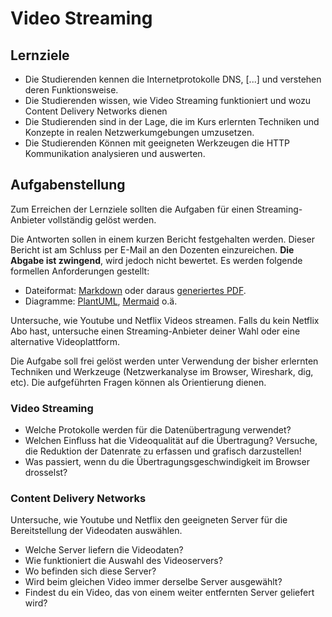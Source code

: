 # Video Streaming

## Lernziele

* Die Studierenden kennen die Internetprotokolle DNS, [...] und verstehen deren Funktionsweise.
* Die Studierenden wissen, wie Video Streaming funktioniert und wozu Content Delivery Networks dienen
* Die Studierenden sind in der Lage, die im Kurs erlernten Techniken und Konzepte in realen Netzwerkumgebungen
  umzusetzen.
* Die Studierenden Können mit geeigneten Werkzeugen die HTTP Kommunikation analysieren und auswerten.

## Aufgabenstellung

Zum Erreichen der Lernziele sollten die Aufgaben für einen Streaming-Anbieter vollständig gelöst werden.

Die Antworten sollen in einem kurzen Bericht festgehalten werden.
Dieser Bericht ist am Schluss per E-Mail an den Dozenten einzureichen.
**Die Abgabe ist zwingend**, wird jedoch nicht bewertet.
Es werden folgende formellen Anforderungen gestellt:

- Dateiformat: [Markdown](https://www.markdownguide.org/) oder daraus [generiertes PDF](https://pandoc.org/).
- Diagramme: [PlantUML](https://plantuml.com/de/), [Mermaid](https://mermaid.js.org/) o.ä.

Untersuche, wie Youtube und Netflix Videos streamen.
Falls du kein Netflix Abo hast, untersuche einen Streaming-Anbieter deiner Wahl oder eine alternative Videoplattform.

Die Aufgabe soll frei gelöst werden unter Verwendung der bisher erlernten Techniken und Werkzeuge (Netzwerkanalyse im
Browser, Wireshark, dig, etc).
Die aufgeführten Fragen können als Orientierung dienen.

### Video Streaming

- Welche Protokolle werden für die Datenübertragung verwendet?
- Welchen Einfluss hat die Videoqualität auf die Übertragung?
  Versuche, die Reduktion der Datenrate zu erfassen und grafisch darzustellen!
- Was passiert, wenn du die Übertragungsgeschwindigkeit im Browser drosselst?

### Content Delivery Networks
Untersuche, wie Youtube und Netflix den geeigneten Server für die Bereitstellung der Videodaten auswählen.

- Welche Server liefern die Videodaten?
- Wie funktioniert die Auswahl des Videoservers?
- Wo befinden sich diese Server?
- Wird beim gleichen Video immer derselbe Server ausgewählt?
- Findest du ein Video, das von einem weiter entfernten Server geliefert wird?
